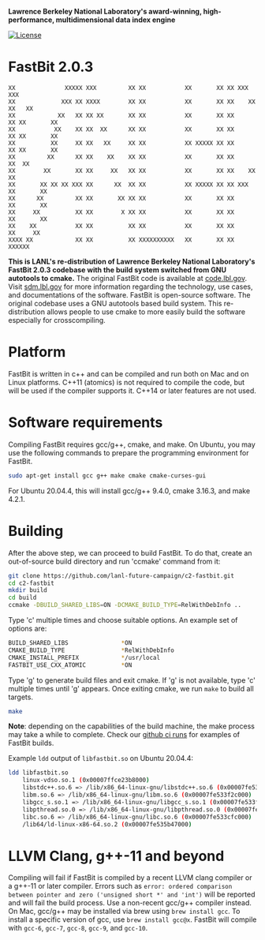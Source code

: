 **Lawrence Berkeley National Laboratory's award-winning, high-performance, multidimensional data index engine**

[![License](https://img.shields.io/badge/license-New%20BSD-blue.svg)](COPYING)

FastBit 2.0.3
================

```
XX              XXXXX XXX         XX XX           XX       XX XX XXX         XXX
XX             XXX XX XXXX        XX XX           XX       XX XX    XX     XX   XX
XX            XX   XX XX XX       XX XX           XX       XX XX      XX XX       XX
XX           XX    XX XX  XX      XX XX           XX       XX XX      XX XX       XX
XX          XX     XX XX   XX     XX XX           XX XXXXX XX XX      XX XX       XX
XX         XX      XX XX    XX    XX XX           XX       XX XX     XX  XX
XX        XX       XX XX     XX   XX XX           XX       XX XX    XX   XX
XX       XX XX XX XXX XX      XX  XX XX           XX XXXXX XX XX XXX     XX       XX
XX      XX         XX XX       XX XX XX           XX       XX XX         XX       XX
XX     XX          XX XX        X XX XX           XX       XX XX         XX       XX
XX    XX           XX XX          XX XX           XX       XX XX          XX     XX
XXXX XX            XX XX          XX XXXXXXXXXX   XX       XX XX            XXXXXX
```

**This is LANL's re-distribution of Lawrence Berkeley National Laboratory's FastBit 2.0.3 codebase with the build system switched from GNU autotools to cmake.** The original FastBit code is available at [code.lbl.gov](https://code.lbl.gov/projects/fastbit/). Visit [sdm.lbl.gov](https://sdm.lbl.gov/fastbit/) for more information regarding the technology, use cases, and documentations of the software. FastBit is open-source software. The original codebase uses a GNU autotools based build system. This re-distribution allows people to use cmake to more easily build the software especially for crosscompiling.

# Platform

FastBit is written in c++ and can be compiled and run both on Mac and on Linux platforms. C++11 (atomics) is not required to compile the code, but will be used if the compiler supports it. C++14 or later features are not used.

# Software requirements

Compiling FastBit requires gcc/g++, cmake, and make. On Ubuntu, you may use the following commands to prepare the programming environment for FastBit.

```bash
sudo apt-get install gcc g++ make cmake cmake-curses-gui
```

For Ubuntu 20.04.4, this will install gcc/g++ 9.4.0, cmake 3.16.3, and make 4.2.1.

# Building

After the above step, we can proceed to build FastBit. To do that, create an out-of-source build directory and run 'ccmake' command from it:

```bash
git clone https://github.com/lanl-future-campaign/c2-fastbit.git
cd c2-fastbit
mkdir build
cd build
ccmake -DBUILD_SHARED_LIBS=ON -DCMAKE_BUILD_TYPE=RelWithDebInfo ..
```

Type 'c' multiple times and choose suitable options. An example set of options are:

```bash
BUILD_SHARED_LIBS               *ON
CMAKE_BUILD_TYPE                *RelWithDebInfo
CMAKE_INSTALL_PREFIX            */usr/local
FASTBIT_USE_CXX_ATOMIC          *ON
```

Type 'g' to generate build files and exit cmake. If 'g' is not available, type 'c' multiple times until 'g' appears. Once exiting cmake, we run `make` to build all targets.

```bash
make
```

**Note**: depending on the capabilities of the build machine, the make process may take a while to complete. Check our [github ci runs](https://github.com/lanl-future-campaign/c2-fastbit/actions/workflows/ci.yml) for examples of FastBit builds.

Example `ldd` output of `libfastbit.so` on Ubuntu 20.04.4:

```bash
ldd libfastbit.so
	linux-vdso.so.1 (0x00007ffce23b8000)
	libstdc++.so.6 => /lib/x86_64-linux-gnu/libstdc++.so.6 (0x00007fe53407b000)
	libm.so.6 => /lib/x86_64-linux-gnu/libm.so.6 (0x00007fe533f2c000)
	libgcc_s.so.1 => /lib/x86_64-linux-gnu/libgcc_s.so.1 (0x00007fe533f11000)
	libpthread.so.0 => /lib/x86_64-linux-gnu/libpthread.so.0 (0x00007fe533eee000)
	libc.so.6 => /lib/x86_64-linux-gnu/libc.so.6 (0x00007fe533cfc000)
	/lib64/ld-linux-x86-64.so.2 (0x00007fe535b47000)
```

# LLVM Clang, g++-11 and beyond

Compiling will fail if FastBit is compiled by a recent LLVM clang compiler or a g++-11 or later compiler. Errors such as `error: ordered comparison between pointer and zero ('unsigned short *' and 'int')` will be reported and will fail the build process. Use a non-recent gcc/g++ compiler instead. On Mac, gcc/g++ may be installed via brew using `brew install gcc`. To install a specific version of gcc, use `brew install gcc@x`. FastBit will compile with `gcc-6`, `gcc-7`, `gcc-8`, `gcc-9`, and `gcc-10`.
